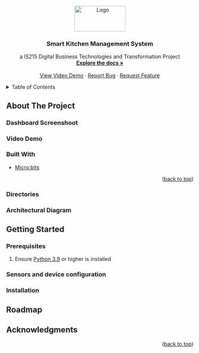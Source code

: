 <div id="top"></div>
<!--
*** Template from: https://github.com/othneildrew/Best-README-Template
*** Thanks for checking out the Best-README-Template. If you have a suggestion
*** that would make this better, please fork the repo and create a pull request
*** or simply open an issue with the tag "enhancement".
*** Don't forget to give the project a star!
*** Thanks again! Now go create something AMAZING! :D
-->

<!-- PROJECT LOGO -->
<br />
<div align="center">
  <a href="https://github.com/MarkMa512/smart-hostel">
    <img src="media/team_logo.png" alt="Logo" width="137" height="69">
  </a>

<h3 align="center">Smart Kitchen Management System</h3>

  <p align="center">
    a IS215 Digital Business Technologies and Transformation Project
    <br />
    <a href="https://github.com/MarkMa512/smart-hostel"><strong>Explore the docs »</strong></a>
    <br />
    <br />
    <a href="https://youtu.be/VCjBWMjaBcI">View Video Demo</a>
    ·
    <a href="https://github.com/MarkMa512/smart-hostel/issues">Report Bug</a>
    ·
    <a href="https://github.com/MarkMa512/smart-hostel/issues">Request Feature</a>
  </p>
</div>

<!-- TABLE OF CONTENTS -->
<details>
  <summary>Table of Contents</summary>
  <ol>
    <li>
      <a href="#about-the-project">About The Project</a>
      <ul>
        <li><a href="#dashboard-screenshot">Dashboard Screenshoot</a></li>
        <li><a href="#video-demo">Video Demo</a></li>
        <li><a href="#built-with">Built With</a></li>
        <li><a href="#directories">Directories</a></li>
        <li><a href="#architectural-diagram">Architectural Diagram</a></li>
      </ul>
    </li>
    <li>
      <a href="#getting-started">Getting Started</a>
      <ul>
        <li><a href="#prerequisites">Prerequisites</a></li>
        <li><a href="#sensors-and-device-configuration">Sensors and device configuration</a></li>
        <li><a href="#installation">Installation</a></li>
      </ul>
    </li>
    <li><a href="#roadmap">Roadmap</a></li>
    <li><a href="#acknowledgments">Acknowledgments</a></li>
  </ol>
</details>



<!-- ABOUT THE PROJECT -->
## About The Project

### Dashboard Screenshoot
<!-- <img
  align="center"
  src="media/dashboard_table.png"
  alt="dashboard_table"
  title="dashboard_table"
  style="display: inline-block; margin: 0 auto; max-width: 200px"> -->

### Video Demo
<!-- [![Video Demo](https://img.youtube.com/vi/VCjBWMjaBcI/0.jpg)](https://www.youtube.com/watch?v=VCjBWMjaBcI) -->


### Built With
* [Micro:bits](https://microbit.org/)

<p align="right">(<a href="#top">back to top</a>)</p>

### Directories
<!-- - [`/back_end`](https://github.com/MarkMa512/smart-hostel/tree/master/back_end): Flask backend application that interact with InfluxDB and provides REST API for the Front-end dashboard to interact  with.  

- [`/data_collection`](https://github.com/MarkMa512/smart-hostel/tree/master/data_collection): Data collection for sense making and visualization.  

    - [`/data_collection/data`](https://github.com/MarkMa512/smart-hostel/tree/master/data_collection/data)  
    The light and sound data collected on 11/10/22 and 13/10/22 from a room.  
    Format: date, time, sounds, light  
    
  - [`/data_collection/data_reciever`](https://github.com/MarkMa512/smart-hostel/tree/master/data_collection/data_receiver)  
    A node.js application that reads the serial data from reciever microbit. 

  - [`/data_collection/desktop_client`](https://github.com/MarkMa512/smart-hostel/tree/master/data_collection/desktop_client)  
    Desktop client written in Python that logs the data to CSV file into the [`/data_collection/data`](https://github.com/MarkMa512/smart-hostel/tree/master/data_collection/data) directory.  

  - [`/data_collection/dummy_data`](https://github.com/MarkMa512/smart-hostel/tree/master/data_collection/dummy_data) 
    Simulated data for demonstration purposes

- [`/front_end`](https://github.com/MarkMa512/smart-hostel/tree/master/front_end): Vue.js front-end dashboard 

- [`/media`](https://github.com/MarkMa512/smart-hostel/tree/master/media): photos of models, setup and illustrations

- [`/sensor_and_gateway`](https://github.com/MarkMa512/smart-hostel/tree/master/sensor_and_gateway): Microbit programs and gateway porgam -->

### Architectural Diagram

<!-- <img
  align="center"
  src="media/architectural_design.png"
  alt="dashboard_table"
  title="dashboard_table"
  style="display: inline-block; margin: 0 auto; max-width: 200px"> -->


<!-- GETTING STARTED -->
## Getting Started

### Prerequisites
1. Ensure [Python 3.9](https://www.python.org/downloads/) or higher is installed 
<!-- 2. Ensure [Node.js 16](https://nodejs.org/en/) or higher is installed -->

### Sensors and device configuration
<!-- 1. sensor_microbit_door_microbit
- Micro-controller: [Micro:bit V2](https://microbit.org/new-microbit/)
- Micro-controller Program: [`/sensor_and_gateway/sensor_door_microbit.py`](https://github.com/MarkMa512/smart-hostel/blob/master/sensor_and_gateway/sensor_door_microbit.py) 
- Extension board: [Octopus:bit(EF03405)](https://www.elecfreaks.com/learn-en/microbitExtensionModule/octopus_bit.html) 
- Sensors: 
  - HC-SR-04 Ultrasonic Distance Sensor
    - sonar_out: 
      - Vcc: Pin12 3V
      - Trig: Pin12 S
      - Echo: Pin13 S
      - Gnd: Pin13 G
    - sonar_in: 
      - Vcc: Pin15 3V
      - Trig: Pin15 S
      - Echo: Pin16 S
      - Gnd: Pin16 G
  - [DFROBOT Magnetic Sensor V2](https://wiki.dfrobot.com/Digital_magnetic_sensor_SKU__DFR0033)
    - Please align the color of the cable to that of the Octopus:bit board, at Pin0. 
<img
  align="center"
  src="media/door_microbit_setup.png"
  alt="dashboard_table"
  title="dashboard_table"
  style="display: inline-block; margin: 0 auto; max-width: 200px">


2. sensor_microbit_window_microbit
- Micro-controller: [Micro:bit V1](https://microbit.org/new-microbit/)
- Micro-controller Program: [`/sensor_and_gateway/sensor_window_microbit.py`](https://github.com/MarkMa512/smart-hostel/blob/master/sensor_and_gateway/sensor_window_microbit.py)  
- Extension board: [YWRobot micro:bit IO Extension Board](http://wiki.ywrobot.net/index.php?title=(SKU:BRD080003)IO_Extension_Board扩展板适用于Micro:bit)
- Sensors
  - [HC SR501 PIR Motion Sensor](https://lastminuteengineers.com/pir-sensor-arduino-tutorial/)
    - GND: G
    - OUT: Pin0
    - VCC: 3V


3. reciever_microbit
- Micro-controller: [Micro:bit V1](https://microbit.org/new-microbit/)
- Micro-controller Program: [`/sensor_and_gateway/reciever_microbit.py`](https://github.com/MarkMa512/smart-hostel/blob/master/sensor_and_gateway/reciever_microbit.py) 
- Connect to the Gateway machine via USB cable.  -->

### Installation

<!-- 1. Clone the repo onto the respective machines
   ```sh
   git clone https://github.com/MarkMa512/smart-hostel.git
   ```
2. Setup the Microbits according to <a href="#sensors-and-device-configuration">Sensors and device configuration</a>

3. Gateway Machine: Using terminal (macOS) or Command Prompt (Windows)  
  - Enter `sensor_and_gateway` directory:  
    ```
    cd sensor_and_gateway
    ```
  - Install the dependencies 
    ```
    pip install -r requirement.txt
    ```
  - run `gateway.py`:  
    ```
    python3 gateway.py
    ```
    or 
    ```
    python gateway.py
    ```

4. Back-end Machine: Please refer to [`back_end/README.md`](https://github.com/MarkMa512/smart-hostel/tree/master/back_end#readme)

5. Front-end Machine: Please refer to [`front_end/README.md`](https://github.com/MarkMa512/smart-hostel/tree/master/front_end#readme)

<p align="right">(<a href="#top">back to top</a>)</p> -->


<!-- ROADMAP -->
## Roadmap
<!-- - [x] Event 1: On the light on after lights out hours 
  - The Light sensor on sensor_microbit_door_microbit (implemented) and sensor_microbit_window_microbit (planned) detects the light level and compares it against a threshhold value. 
- [x] Event 2: Make large noise after lights out hours 
  - The Loudness sensor on sensor_microbit_door_microbit (implemented) detects the loudness level and compare it against a threshold value. 
- [x] Event 3: Climbing out of window
  - PIR Motion sensor connected to sensor_microbit_window_microbit detect any movement outside of the window, and the Light sensor on ensor_microbit_window_microbit (planned) detect if there is any changes to the light level as people moves out. 
- [x] Event 4: Leave room after lights out hour 
    - People Counting: Activated by magnetic sensor detecting the magnetic door open, the Ultrasonic Distance Sensor facing inside the room detects a reduction in the distance, thus minus the people count by 1. 
- [x] Event 5:  Movement inside the room
  - Movement detection: When the door is locked (detected by the magnetic sensor), the ultasonic distance sensor inside and outside of the room are re-purposed as detecting movement inside the room or along the corridor. 


<p align="right">(<a href="#top">back to top</a>)</p> -->


<!-- ACKNOWLEDGMENTS -->
## Acknowledgments

<p align="right">(<a href="#top">back to top</a>)</p>
